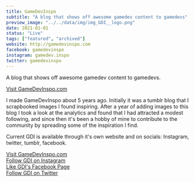 ```yaml
---
title: GameDevInspo
subtitle: "A blog that shows off awesome gamedev content to gamedevs"
preview_image: "../../data/img/img_GDI__logo.png"
date: 2021-01-01
status: "Live"
tags: ["featured", "archived"]
website: http://gamedevinspo.com
facebook: gamedevinspo
instagram: gamedev.inspo
twitter: gamedevinspo
---
```


A blog that shows off awesome gamedev content to gamedevs.

<div class='visit-button__wrap'>
	<a class='visit-button' href='http://gamedevinspo.com'>Visit GameDevInspo.com</a>
</div>

I made GameDevInspo about 5 years ago. Initially it was a tumblr blog that I scrapbooked images I found inspiring. After a year of adding images to this blog I took a look at the analytics and found that I had attracted a modest following, and since then it's been a hobby of mine to contribute to the community by spreading some of the inspiration I find.

Current GDI is available through it's own website and on socials: Instagram, twitter, tumblr, facebook.

<div class='visit-button__wrap'>
	<a class='visit-button' href='http://gamedevinspo.com'>Visit GameDevInspo.com</a>
	<br/>
	<a class='visit-button' href='http://instagram.com/gamedev.inspo'>Follow GDI on Instagram</a>
	<br/>
	<a class='visit-button' href='http://facebook.com/gamedevinspo'>Like GDI's Facebook Page</a>
	<br/>
	<a class='visit-button' href='http://twitter.com/gamedevinspo'>Follow GDI on Twitter</a>
</div>